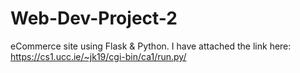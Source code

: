 # Web-Dev-Project-2
eCommerce site using Flask &amp; Python. I have attached the link here: https://cs1.ucc.ie/~jk19/cgi-bin/ca1/run.py/
